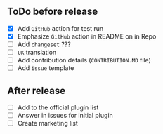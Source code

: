 ## ToDo before release

- [x] Add `GitHub` action for test run
- [x] Emphasize `GitHub` action in README on in Repo
- [ ] Add `changeset` ???
- [ ] `UK` translation
- [ ] Add contribution details (`CONTRIBUTION.MD` file)
- [ ] Add `issue` template

## After release

- [ ] Add to the official plugin list
- [ ] Answer in issues for initial plugin
- [ ] Create marketing list
